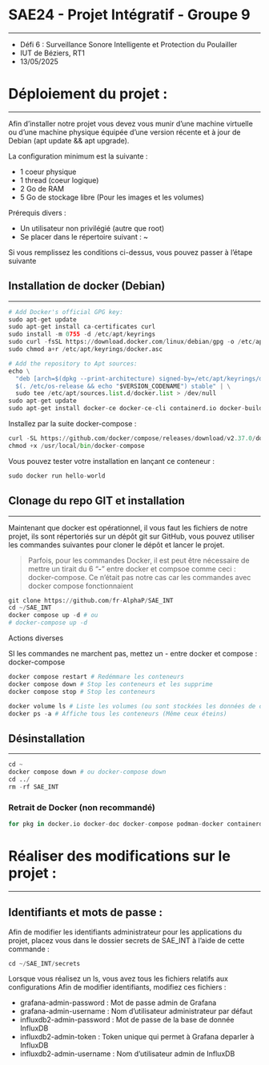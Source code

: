 # SAE24 - Projet Intégratif - Groupe 9 
___

- Défi 6 : Surveillance Sonore Intelligente et Protection du Poulailler
- IUT de Béziers, RT1
- 13/05/2025


# Déploiement du projet :
___

Afin d’installer notre projet vous devez vous munir d’une machine virtuelle ou d’une machine physique équipée d’une version récente et à jour de Debian (apt update && apt upgrade).

La configuration minimum est la suivante : 

- 1 coeur physique
- 1 thread (coeur logique)
- 2 Go de RAM
- 5 Go de stockage libre (Pour les images et les volumes)

Prérequis divers : 

- Un utilisateur non privilégié (autre que root)
- Se placer dans le répertoire suivant : ~

Si vous remplissez les conditions ci-dessus, vous pouvez passer à l’étape suivante

## Installation de docker (Debian)
___

```python
# Add Docker's official GPG key:
sudo apt-get update
sudo apt-get install ca-certificates curl
sudo install -m 0755 -d /etc/apt/keyrings
sudo curl -fsSL https://download.docker.com/linux/debian/gpg -o /etc/apt/keyrings/docker.asc
sudo chmod a+r /etc/apt/keyrings/docker.asc

# Add the repository to Apt sources:
echo \
  "deb [arch=$(dpkg --print-architecture) signed-by=/etc/apt/keyrings/docker.asc] https://download.docker.com/linux/debian \
  $(. /etc/os-release && echo "$VERSION_CODENAME") stable" | \
  sudo tee /etc/apt/sources.list.d/docker.list > /dev/null
sudo apt-get update
sudo apt-get install docker-ce docker-ce-cli containerd.io docker-buildx-plugin docker-compose-plugin
```

Installez par la suite docker-compose : 

```python
curl -SL https://github.com/docker/compose/releases/download/v2.37.0/docker-compose-linux-x86_64 -o /usr/local/bin/docker-compose
chmod +x /usr/local/bin/docker-compose
```

Vous pouvez tester votre installation en lançant ce conteneur : 

```python
sudo docker run hello-world
```

## Clonage du repo GIT et installation
___

Maintenant que docker est opérationnel, il vous faut les fichiers de notre projet, ils sont répertoriés sur un dépôt git sur GitHub, vous pouvez utiliser les commandes suivantes pour cloner le dépôt et lancer le projet.

> Parfois, pour les commandes Docker, il est peut être nécessaire de mettre un tirait du 6 “**-**” entre docker et compsoe comme ceci : docker-compose.
Ce n’était pas notre cas car les commandes avec docker compose fonctionnaient
> 

```python
git clone https://github.com/fr-AlphaP/SAE_INT
cd ~/SAE_INT
docker compose up -d # ou 
# docker-compose up -d
```

Actions diverses

SI les commandes ne marchent pas, mettez un - entre docker et compose : docker-compose

```python
docker compose restart # Redémmare les conteneurs
docker compose down # Stop les conteneurs et les supprime
docker compose stop # Stop les conteneurs

docker volume ls # Liste les volumes (ou sont stockées les données de chacun des services)
docker ps -a # Affiche tous les conteneurs (Même ceux éteins)
```

## Désinstallation
___

```python
cd ~
docker compose down # ou docker-compose down
cd ../
rm -rf SAE_INT
```

### Retrait de Docker (non recommandé)

```python
for pkg in docker.io docker-doc docker-compose podman-docker containerd runc; do sudo apt-get remove $pkg; done

```

# Réaliser des modifications sur le projet :
___

## Identifiants et mots de passe :


Afin de modifier les identifiants administrateur pour les applications du projet, placez vous dans le dossier secrets de SAE_INT à l’aide de cette commande :

```python
cd ~/SAE_INT/secrets
```

Lorsque vous réalisez un ls, vous avez tous les fichiers relatifs aux configurations 
Afin de modifier identifiants, modifiez ces fichiers : 

- grafana-admin-password : Mot de passe admin de Grafana
- grafana-admin-username : Nom d’utilisateur administrateur par défaut
- influxdb2-admin-password : Mot de passe de la base de donnée InfluxDB
- influxdb2-admin-token : Token unique qui permet à Grafana deparler à InfluxDB
- influxdb2-admin-username : Nom d’utilisateur admin de InfluxDB
